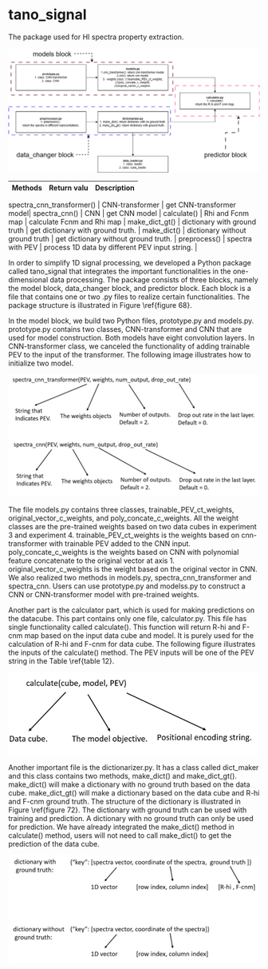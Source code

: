# tano_signal
The package used for HI spectra property extraction.


![plot](./imgs/ts1.png)



| Methods   | Return valu | Description   |
| :---      |    :----:   |          ---: |

 spectra_cnn_transformer() | CNN-transformer | get CNN-transformer model|
 spectra_cnn() | CNN     |  get CNN model |
 calculate() |  Rhi and Fcnm map  | calculate Fcnm and Rhi map |
 make_dict_gt() | dictionary with ground truth     |  get dictionary with ground truth. |
 make_dict() | dictionary without ground truth    | get dictionary without ground truth.  |
 preprocess() |   spectra with PEV | process 1D data by different PEV input string. |








In order to simplify 1D signal processing, we developed a Python package called tano\_signal that integrates the important functionalities in the one-dimensional data processing. The package consists of three blocks, namely the model block, data\_changer block, and predictor block. Each block is a file that contains one or two .py files to realize certain functionalities. The package structure is illustrated in Figure \ref{figure 68}. <br />



In the model block, we build two Python files, prototype.py and models.py.  prototype.py contains two classes, CNN-transformer and CNN that are used for model construction. Both models have eight convolution layers. In CNN-transformer class, we canceled the functionality of adding trainable PEV to the input of the transformer. The following image illustrates how to initialize two model.  <br />

![plot](./imgs/ts2.png)




The file models.py contains three classes, trainable_PEV_ct_weights, original_vector_c_weights, and poly_concate_c_weights. All the weight classes are the pre-trained weights based on two data cubes in experiment 3 and experiment 4. trainable_PEV_ct_weights is the weights based on cnn-transformer with trainable PEV added to the CNN input. poly_concate_c_weights is the weights based on CNN with polynomial feature concatenate to the original vector at axis 1. original_vector_c_weights is the weight based on the original vector in CNN. We also realized two methods in models.py, spectra_cnn_transformer and spectra_cnn. Users can use prototype.py and modelss.py to construct a CNN or CNN-transformer model with pre-trained weights. <br />




Another part is the calculator part, which is used for making predictions on the datacube. This part contains only one file, calculator.py. This file has single functionality called calculate(). This function will return R-hi and F-cnm map based on the input data cube and model. It is purely used for the calculation of R-hi and F-cnm for data cube. The following figure illustrates the inputs of the calculate() method. The PEV inputs will be one of the PEV string in the Table \ref{table 12}. <br />

![plot](./imgs/ts3.png)




Another important file is the dictionarizer.py. It has a class called dict_maker and this class contains two methods, make_dict() and make_dict_gt(). make_dict() will make a dictionary with no ground truth based on the data cube. make_dict_gt() will make a dictionary based on the data cube and R-hi and F-cnm ground truth. The structure of the dictionary is illustrated in Figure \ref{figure 72}.  The dictionary with ground truth can be used with training and prediction. A dictionary with no ground truth can only be used for prediction. We have already integrated the make_dict() method in calculate() method, users will not need to call make_dict() to get the prediction of the data cube. <br />

![plot](./imgs/ts5.png)






















